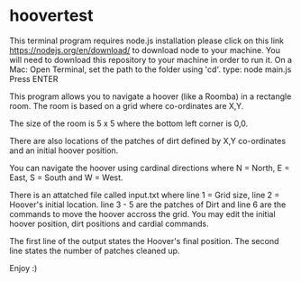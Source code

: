 # hoovertest
This terminal program requires node.js installation
please click on this link https://nodejs.org/en/download/ to download node to your machine. 
You will need to download this repository to your machine in order to run it. 
On a Mac:
Open Terminal, set the path to the folder using 'cd'.
type:  node main.js 
Press ENTER

This program allows you to navigate a hoover (like a Roomba) in a rectangle room.
The room is based on a grid where co-ordinates are X,Y.

The size of the room is 5 x 5 where the bottom left corner is 0,0.

There are also locations of the patches of dirt defined by X,Y co-ordinates and an initial hoover position.

You can navigate the hoover using cardinal directions where N = North, E = East, S = South and W = West.

There is an attatched file called input.txt where line 1 = Grid size, line 2 = Hoover's initial location. line 3 - 5 are the patches of Dirt and line 6 are the commands to move the hoover accross the grid. You may edit the initial hoover position, dirt positions and cardial commands. 

The first line of the output states the Hoover's final position. 
The second line states the number of patches cleaned up. 

Enjoy :) 

